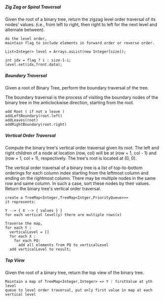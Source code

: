 ##### Zig Zag or Spiral Traversal
Given the root of a binary tree, return the zigzag level order traversal of its nodes' values. (i.e., from left to right, then right to left for the next level and alternate between).
```
do the level order,
maintain flag to include elements in forward order or reverse order.

List<Integer> level = Arrays.asList(new Integer[size]);

int idx = flag ? i : size-1-i;
level.set(idx,front.data);
```

##### Boundary Traversal
Given a root of Binary Tree, perform the boundary traversal of the tree. 

The boundary traversal is the process of visiting the boundary nodes of the binary tree in the anticlockwise direction, starting from the root.
```
add Root ( if not a leave )
addLeftBoundary(root.left)
addLeaves(root)
addRightBoundary(root.right)
```

##### Vertical Order Traversal
Compute the binary tree's vertical order traversal given its root.
The left and right children of a node at location (row, col) will be at (row + 1, col - 1) and (row + 1, col + 1), respectively. The tree's root is located at (0, 0).

The vertical order traversal of a binary tree is a list of top-to-bottom orderings for each column index starting from the leftmost column and ending on the rightmost column. 
There may be multiple nodes in the same row and same column. In such a case, sort these nodes by their values. Return the binary tree's vertical order traversal.
```
create a TreeMap<Integer,TreeMap<Intger,PriorityQueue>>>
it represents:

Y --> { X --> { values } }
for each vertical level(y) there are multiple rows(x)

Traverse the map,
for each Y :
  verticalLevel = []
  for each X :
    for each PQ:
      add all elements from PQ to verticalLevel
  add verticalLevel to result;
```

##### Top View
Given the root of a binary tree, return the top view of the binary tree.
```
Maintain a map of TreeMap<Integer,Integer> => Y : firstValue at yth level
queue to level order traversal, put only first value in map at each vertical level

```





